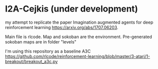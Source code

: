 # I2A-Cejkis (under development)
my attempt to replicate the paper Imagination augmented agents for deep reinforcement learning https://arxiv.org/abs/1707.06203.

Main file is rlcode. Map and sokoban are the environment. Pre-generated sokoban maps are in folder "levels"

I'm using this repository as a baseline A3C
https://github.com/rlcode/reinforcement-learning/blob/master/3-atari/1-breakout/breakout_a3c.py

